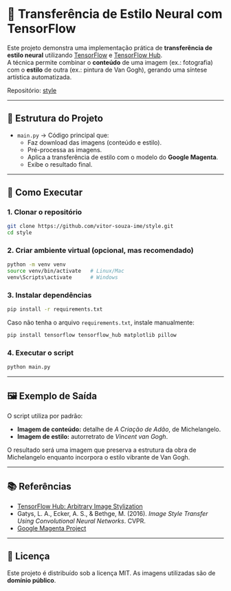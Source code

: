 # 🎨 Transferência de Estilo Neural com TensorFlow

Este projeto demonstra uma implementação prática de **transferência de estilo neural** utilizando [TensorFlow](https://www.tensorflow.org/) e [TensorFlow Hub](https://www.tensorflow.org/hub).  
A técnica permite combinar o **conteúdo** de uma imagem (ex.: fotografia) com o **estilo** de outra (ex.: pintura de Van Gogh), gerando uma síntese artística automatizada.  

Repositório: [style](https://github.com/vitor-souza-ime/style)  

---

## 📂 Estrutura do Projeto

- `main.py` → Código principal que:
  - Faz download das imagens (conteúdo e estilo).
  - Pré-processa as imagens.
  - Aplica a transferência de estilo com o modelo do **Google Magenta**.
  - Exibe o resultado final.

---

## 🚀 Como Executar

### 1. Clonar o repositório
```bash
git clone https://github.com/vitor-souza-ime/style.git
cd style
````

### 2. Criar ambiente virtual (opcional, mas recomendado)

```bash
python -m venv venv
source venv/bin/activate   # Linux/Mac
venv\Scripts\activate      # Windows
```

### 3. Instalar dependências

```bash
pip install -r requirements.txt
```

Caso não tenha o arquivo `requirements.txt`, instale manualmente:

```bash
pip install tensorflow tensorflow_hub matplotlib pillow
```

### 4. Executar o script

```bash
python main.py
```

---

## 🖼️ Exemplo de Saída

O script utiliza por padrão:

* **Imagem de conteúdo:** detalhe de *A Criação de Adão*, de Michelangelo.
* **Imagem de estilo:** autorretrato de *Vincent van Gogh*.

O resultado será uma imagem que preserva a estrutura da obra de Michelangelo enquanto incorpora o estilo vibrante de Van Gogh.

---

## 📚 Referências

* [TensorFlow Hub: Arbitrary Image Stylization](https://tfhub.dev/google/magenta/arbitrary-image-stylization-v1-256/2)
* Gatys, L. A., Ecker, A. S., & Bethge, M. (2016). *Image Style Transfer Using Convolutional Neural Networks*. CVPR.
* [Google Magenta Project](https://magenta.tensorflow.org/)

---

## 📜 Licença

Este projeto é distribuído sob a licença MIT.
As imagens utilizadas são de **domínio público**.


